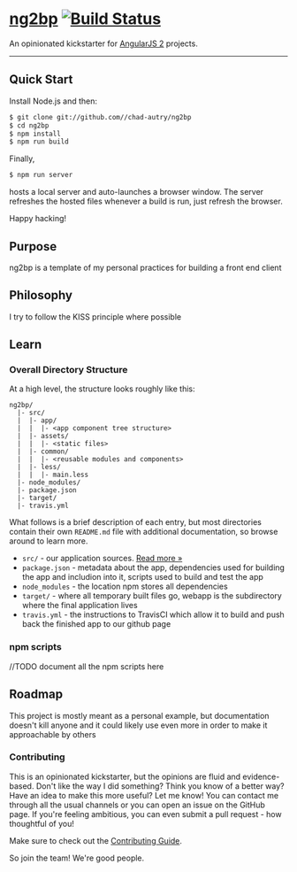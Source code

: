 # [ng2bp](https://github.com/chad-autry/ng2bp) [![Build Status](https://travis-ci.org/chad-autry/ng2bp.svg)](https://travis-ci.org/ng2bp/ng2bp)

An opinionated kickstarter for [AngularJS 2](https://angular.io/) projects.

***

## Quick Start

Install Node.js and then:

```sh
$ git clone git://github.com//chad-autry/ng2bp
$ cd ng2bp
$ npm install
$ npm run build
```

Finally,
```sh
$ npm run server
```
hosts a local server and auto-launches a browser window. The server refreshes the hosted files whenever a build is run, just refresh the browser.

Happy hacking!

## Purpose

ng2bp is a template of my personal practices for building a front end client

## Philosophy

I try to follow the KISS principle where possible

## Learn

### Overall Directory Structure

At a high level, the structure looks roughly like this:

```
ng2bp/
  |- src/
  |  |- app/
  |  |  |- <app component tree structure>
  |  |- assets/
  |  |  |- <static files>
  |  |- common/
  |  |  |- <reusable modules and components>
  |  |- less/
  |  |  |- main.less
  |- node_modules/
  |- package.json
  |- target/
  |- travis.yml
```

What follows is a brief description of each entry, but most directories contain
their own `README.md` file with additional documentation, so browse around to
learn more.


- `src/` - our application sources. [Read more &raquo;](src/README.md)
- `package.json` - metadata about the app, dependencies used for building the app and includion into it, scripts used to build and test the app
- `node_modules` - the location npm stores all dependencies
- `target/` - where all temporary built files go, webapp is the subdirectory where the final application lives
- `travis.yml` - the instructions to TravisCI which allow it to build and push back the finished app to our github page

### npm scripts

//TODO document all the npm scripts here

## Roadmap

This project is mostly meant as a personal example, but documentation doesn't kill anyone and it could likely use even more in order to make it approachable by others

### Contributing

This is an opinionated kickstarter, but the opinions are fluid and
evidence-based. Don't like the way I did something? Think you know of a better
way? Have an idea to make this more useful? Let me know! You can contact me
through all the usual channels or you can open an issue on the GitHub page. If
you're feeling ambitious, you can even submit a pull request - how thoughtful
of you!

Make sure to check out the [Contributing Guide](./CONTRIBUTING.md).

So join the team! We're good people.
